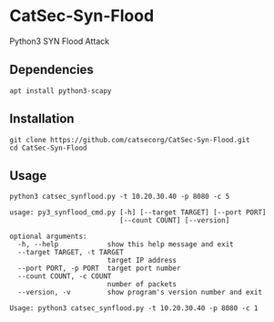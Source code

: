 # CatSec-Syn-Flood
Python3 SYN Flood Attack


## Dependencies
```
apt install python3-scapy
```

## Installation

```
git clone https://github.com/catsecorg/CatSec-Syn-Flood.git
cd CatSec-Syn-Flood
```

## Usage

```
python3 catsec_synflood.py -t 10.20.30.40 -p 8080 -c 5

```
```
usage: py3_synflood_cmd.py [-h] [--target TARGET] [--port PORT]
                           [--count COUNT] [--version]

optional arguments:
  -h, --help            show this help message and exit
  --target TARGET, -t TARGET
                        target IP address
  --port PORT, -p PORT  target port number
  --count COUNT, -c COUNT
                        number of packets
  --version, -v         show program's version number and exit

Usage: python3 catsec_synflood.py -t 10.20.30.40 -p 8080 -c 1
```

